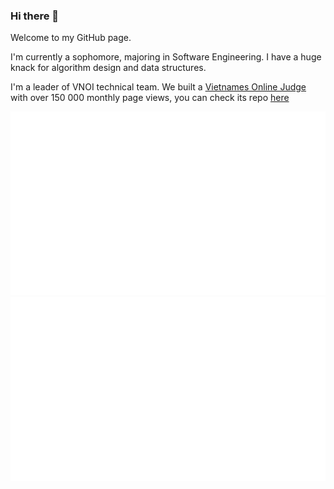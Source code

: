 ### Hi there 👋

Welcome to my GitHub page. 

I'm currently a sophomore, majoring in Software Engineering. I have a huge knack for algorithm design and data structures.

I'm a leader of VNOI technical team. We built a [Vietnames Online Judge](http://oj.vnoi.info/) with over 150 000 monthly page views, you can check its repo [here](https://github.com/VNOI-Admin/OJ) 

<p align="center">
<img src="https://github.com/leduythuccs/github-stats/blob/master/generated/overview.svg">
<img src="https://github.com/leduythuccs/github-stats/blob/master/generated/languages.svg">
</p>

<!--
**leduythuccs/leduythuccs** is a ✨ _special_ ✨ repository because its `README.md` (this file) appears on your GitHub profile.

Here are some ideas to get you started:

- 🔭 I’m currently working on ...
- 🌱 I’m currently learning ...
- 👯 I’m looking to collaborate on ...
- 🤔 I’m looking for help with ...
- 💬 Ask me about ...
- 📫 How to reach me: ...
- 😄 Pronouns: ...
- ⚡ Fun fact: ...
-->
